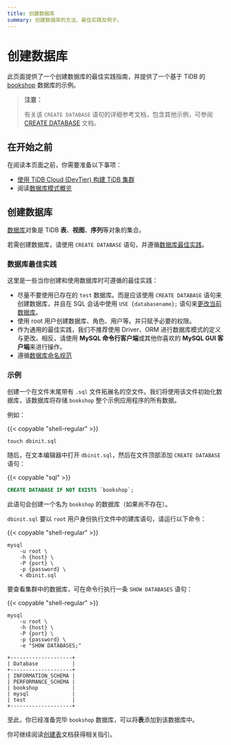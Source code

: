```yaml
---
title: 创建数据库
summary: 创建数据库的方法、最佳实践及例子。
---
```


# 创建数据库

此页面提供了一个创建数据库的最佳实践指南，并提供了一个基于 TiDB 的 [bookshop](/develop/bookshop-schema-design.md) 数据库的示例。

> **注意：**
>
> 有关该 `CREATE DATABASE` 语句的详细参考文档，包含其他示例，可参阅 [CREATE DATABASE](https://docs.pingcap.com/zh/tidb/stable/sql-statement-create-database) 文档。

## 在开始之前

在阅读本页面之前，你需要准备以下事项：

- [使用 TiDB Cloud (DevTier) 构建 TiDB 集群](/develop/build-cluster-in-cloud.md)
- 阅读[数据库模式概览](/develop/schema-design-overview.md)

## 创建数据库

[数据库](/develop/schema-design-overview.md#数据库-database)对象是 TiDB **表**、**视图**、**序列**等对象的集合。

若需创建数据库，请使用 `CREATE DATABASE` 语句，并遵循[数据库最佳实践](#数据库最佳实践)。

### 数据库最佳实践

这里是一些当你创建和使用数据库时可遵循的最佳实践：

- 尽量不要使用已存在的 `test` 数据库。而是应该使用 `CREATE DATABASE` 语句来创建数据库，并且在 SQL 会话中使用 `USE {databasename};` 语句来[更改当前数据库](https://docs.pingcap.com/zh/tidb/stable/sql-statement-use)。
- 使用 root 用户创建数据库、角色、用户等。并只赋予必要的权限。
- 作为通用的最佳实践，我们不推荐使用 Driver、ORM 进行数据库模式的定义与更改。相反，请使用 **MySQL 命令行客户端**或其他你喜欢的 **MySQL GUI 客户端**来进行操作。
- 遵循[数据库命名规范](/develop/object-naming-guidelines.md#数据库命名规范)

### 示例

创建一个在文件末尾带有 `.sql` 文件拓展名的空文件。我们将使用该文件初始化数据库，该数据库将存储 `bookshop` 整个示例应用程序的所有数据。

例如：

{{< copyable "shell-regular" >}}

```shell
touch dbinit.sql
```

随后，在文本编辑器中打开 `dbinit.sql`，然后在文件顶部添加 `CREATE DATABASE` 语句：

{{< copyable "sql" >}}

```sql
CREATE DATABASE IF NOT EXISTS `bookshop`;
```

此语句会创建一个名为 `bookshop` 的数据库（如果尚不存在）。

`dbinit.sql` 要以 `root` 用户身份执行文件中的建库语句，请运行以下命令：

{{< copyable "shell-regular" >}}

```shell
mysql
    -u root \
    -h {host} \
    -P {port} \
    -p {password} \
    < dbinit.sql
```

要查看集群中的数据库，可在命令行执行一条 `SHOW DATABASES` 语句：

{{< copyable "shell-regular" >}}

```shell
mysql
    -u root \
    -h {host} \
    -P {port} \
    -p {password} \
    -e "SHOW DATABASES;"
```

```
+--------------------+
| Database           |
+--------------------+
| INFORMATION_SCHEMA |
| PERFORMANCE_SCHEMA |
| bookshop           |
| mysql              |
| test               |
+--------------------+
```

至此，你已经准备完毕 `bookshop` 数据库，可以将**表**添加到该数据库中。

你可继续阅读[创建表](/develop/create-table.md)文档获得相关指引。
